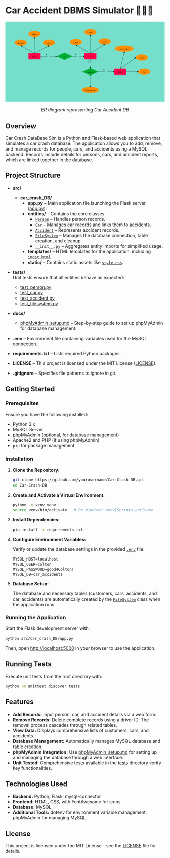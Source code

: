 # Car Accident DBMS Simulator 🚙🔧💨

![ER Diagram](images/ER_Diagram_Inspo.png)

<p align="center"><em>ER diagram representing Car Accident DB</em></p>


## Overview

Car Crash DataBase Sim is a Python and Flask-based web application that simulates a car crash database. The application allows you to add, remove, and manage records for people, cars, and accidents using a MySQL backend. Records include details for persons, cars, and accident reports, which are linked together in the database.

## Project Structure

- **src/**  
  - **car_crash_DB/**  
    - **app.py** – Main application file launching the Flask server ([app.py](src/car_crash_DB/app.py)).
    - **entities/** – Contains the core classes:
      - [`Person`](src/car_crash_DB/entities/person.py) – Handles person records.
      - [`Car`](src/car_crash_DB/entities/car.py) – Manages car records and links them to accidents.
      - [`Accident`](src/car_crash_DB/entities/accident.py) – Represents accident records.
      - [`FileSystem`](src/car_crash_DB/entities/filesystem.py) – Manages the database connection, table creation, and cleanup.
      - `__init__.py` – Aggregates entity imports for simplified usage.
    - **templates/** – HTML templates for the application, including [`index.html`](src/car_crash_DB/templates/index.html).
    - **static/** – Contains static assets like [`style.css`](src/car_crash_DB/static/style.css).

- **tests/**  
  Unit tests ensure that all entities behave as expected:
  - [test_person.py](tests/test_person.py)
  - [test_car.py](tests/test_car.py)
  - [test_accident.py](tests/test_accident.py)
  - [test_filesystem.py](tests/test_filesystem.py)

- **docs/**  
  - [phpMyAdmin_setup.md](docs/phpMyAdmin_setup.md) – Step-by-step guide to set up phpMyAdmin for database management.

- **.env** – Environment file containing variables used for the MySQL connection.

- **requirements.txt** – Lists required Python packages.

- **LICENSE** – This project is licensed under the MIT License ([LICENSE](LICENSE)).

- **.gitignore** – Specifies file patterns to ignore in git.

## Getting Started

### Prerequisites

Ensure you have the following installed:
- Python 3.x
- MySQL Server
- [phpMyAdmin](docs/phpMyAdmin_setup.md) (optional, for database management)
- Apache2 and PHP (if using phpMyAdmin)
- `pip` for package management

### Installation

1. **Clone the Repository:**

    ```sh
    git clone https://github.com/yourusername/Car-Crash-DB.git
    cd Car-Crash-DB
    ```

2. **Create and Activate a Virtual Environment:**

    ```sh
    python -m venv venv
    source venv/bin/activate   # On Windows: venv\Scripts\activate
    ```

3. **Install Dependencies:**

    ```sh
    pip install -r requirements.txt
    ```

4. **Configure Environment Variables:**

    Verify or update the database settings in the provided [`.env`](.env) file:

    ```
    MYSQL_HOST=localhost
    MYSQL_USER=colton
    MYSQL_PASSWORD=good4Colton!
    MYSQL_DB=car_accidents
    ```

5. **Database Setup:**

    The database and necessary tables (customers, cars, accidents, and car_accidents) are automatically created by the [`FileSystem`](src/car_crash_DB/entities/filesystem.py) class when the application runs.

### Running the Application

Start the Flask development server with:

```sh
python src/car_crash_DB/app.py
```

Then, open [http://localhost:5000](http://localhost:5000) in your browser to use the application.

## Running Tests

Execute unit tests from the root directory with:

```sh
python -m unittest discover tests
```

## Features

- **Add Records:** Input person, car, and accident details via a web form.
- **Remove Records:** Delete complete records using a driver ID. The removal process cascades through related tables.
- **View Data:** Displays comprehensive lists of customers, cars, and accidents.
- **Database Management:** Automatically manages MySQL database and table creation.
- **phpMyAdmin Integration:** Use [phpMyAdmin_setup.md](docs/phpMyAdmin_setup.md) for setting up and managing the database through a web interface.
- **Unit Tested:** Comprehensive tests available in the [tests](tests) directory verify key functionalities.

## Technologies Used

- **Backend:** Python, Flask, mysql-connector
- **Frontend:** HTML, CSS, with FontAwesome for icons
- **Database:** MySQL
- **Additional Tools:** dotenv for environment variable management, phpMyAdmin for managing MySQL

## License

This project is licensed under the MIT License – see the [LICENSE](LICENSE) file for details.
